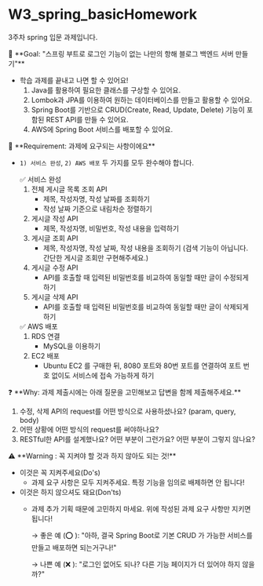 # W3_spring_basicHomework
3주차 spring 입문 과제입니다.
<aside>
🏁 **Goal:  "스프링 부트로 로그인 기능이 없는 나만의 항해 블로그 백엔드 서버 만들기"**

</aside>

- 학습 과제를 끝내고 나면 할 수 있어요!
    1. Java를 활용하여 필요한 클래스를 구상할 수 있어요.
    2. Lombok과 JPA를 이용하여 원하는 데이터베이스를 만들고 활용할 수 있어요.
    3. Spring Boot를 기반으로 CRUD(Create, Read, Update, Delete) 기능이 포함된 REST API를 만들 수 있어요.
    4. AWS에 Spring Boot 서비스를 배포할 수 있어요.

<aside>
🚩 **Requirement:  과제에 요구되는 사항이에요**

</aside>

- `1) 서비스 완성`,  `2) AWS 배포` 두 가지를 모두 완수해야 합니다.

    <aside>
    ✅ 서비스 완성

    </aside>

    1. 전체 게시글 목록 조회 API
        - 제목, 작성자명, 작성 날짜를 조회하기
        - 작성 날짜 기준으로 내림차순 정렬하기
    2. 게시글 작성 API
        - 제목, 작성자명, 비밀번호, 작성 내용을 입력하기
    3. 게시글 조회 API
        - 제목, 작성자명, 작성 날짜, 작성 내용을 조회하기
          (검색 기능이 아닙니다. 간단한 게시글 조회만 구현해주세요.)
    4. 게시글 수정 API
        - API를 호출할 때 입력된 비밀번호를 비교하여 동일할 때만 글이 수정되게 하기
    5. 게시글 삭제 API
        - API를 호출할 때 입력된 비밀번호를 비교하여 동일할 때만 글이 삭제되게 하기

    <aside>
    ✅ AWS 배포

    </aside>

    1. RDS 연결
        - MySQL을 이용하기
    2. EC2 배포
        - Ubuntu EC2 를 구매한 뒤, 8080 포트와 80번 포트를 연결하여 포트 번호 없이도 서비스에 접속 가능하게 하기


<aside>
❓ **Why: 과제 제출시에는 아래 질문을 고민해보고 답변을 함께 제출해주세요.**

</aside>

1. 수정, 삭제 API의 request를 어떤 방식으로 사용하셨나요? (param, query, body)
2. 어떤 상황에 어떤 방식의 request를 써야하나요?
3. RESTful한 API를 설계했나요? 어떤 부분이 그런가요? 어떤 부분이 그렇지 않나요?

<aside>
⚠️ **Warning : 꼭 지켜야 할 것과 하지 않아도 되는 것!**

</aside>

- 이것은 꼭 지켜주세요(Do's)
    - 과제 요구 사항은 모두 지켜주세요. 특정 기능을 임의로 배제하면 안 됩니다!
- 이것은 하지 않으셔도 돼요(Don'ts)
    - 과제 추가 기획 때문에 고민하지 마세요. 위에 작성된 과제 요구 사항만 지키면 됩니다!

      → 좋은 예 (⭕ ): "아하, 결국 Spring Boot로 기본 CRUD 가 가능한 서비스를 만들고 배포하면 되는거구나!"

      → 나쁜 예 (❌ ): "로그인 없어도 되나? 다른 기능 페이지가 더 있어야 하지 않을까?"
